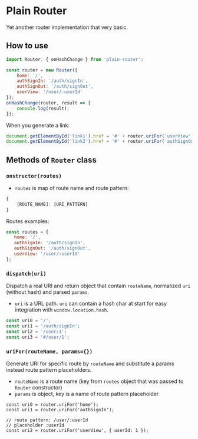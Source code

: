 # Plain Router

Yet another router implementation that very basic.

## How to use

```js
import Router, { onHashChange } from 'plain-router';

const router = new Router({
    home: '/',
    authSignIn: '/auth/signIn',
    authSignOut: '/auth/signOut',
    userView: '/user/:userId'
});
onHashChange(router, result => {
    console.log(result);
});
```


When you generate a link:
```js
document.getElementById('link1').href = '#' + router.uriFor('userView', { userId: 1 });
document.getElementById('link2').href = '#' + router.uriFor('authSignOut');
```

## Methods of `Router` class
 
### `onstructor(routes)`

* `routes` is map of route name and route pattern:
```js
{
    [ROUTE_NAME]: [URI_PATTERN]
}
```
Routes examples:
```js
const routes = {
   home: '/',
   authSignIn: '/auth/signIn',
   authSignOut: '/auth/signOut',
   userView: '/user/:userId'
};
```

### `dispatch(uri)`

Dispatch a real URI and return object that contain `routeName`, normalized `uri`
(without hash) and parsed `params`.

* `uri` is a URL path. `uri` can contain a hash char at start for easy integration
with `window.location.hash`.

```js
const uri0 = '/';
const uri1 = '/auth/signIn';
const uri2 = '/user/1';
const uri3 = '#/user/1';
```

### `uriFor(routeName, params={})`

Generate URI for specific route by `routeName` and substitute a params instead route pattern placeholders.

* `routeName` is a route name (key from `routes` object that was passed to `Router` constructor)
* `params` is object, key is a name of route pattern placeholder

```
const uri0 = router.uriFor('home');
const uri1 = router.uriFor('authSignIn');

// route pattern: /user/:userId
// placeholder :userId
const uri2 = router.uriFor('userView', { userId: 1 });
```
